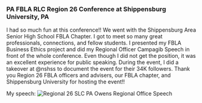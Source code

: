 ### PA FBLA RLC Region 26 Conference at Shippensburg University, PA


I had so much fun at this conference!! We went with the Shippensburg Area Senior High School FBLA Chapter. 
I got to meet so many great professionals, connections, and fellow students. I presented my FBLA Business Ethics project 
and did my Regional Officer Campagib Speech in front of the whole conference. Even though I did not get the position, 
it was an excellent experience for public speaking. During the event, I did a takeover at @nshss to document the event for their 34K followers. 
Thank you Region 26 FBLA officers and advisers, our FBLA chapter, and Shippensburg University for hosting the event!!


My speech: ![Regional 26 SLC PA Owens Regional Office Speech](https://youtu.be/C2XIFzM2q5o)
